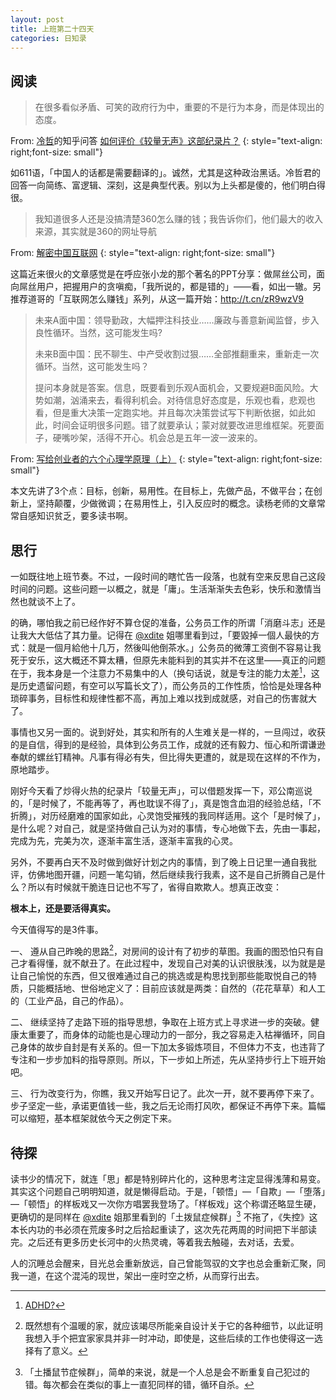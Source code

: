 ```yaml
---
layout: post
title: 上班第二十四天
categories: 日知录
---
```

阅读
------
> 在很多看似矛盾、可笑的政府行为中，重要的不是行为本身，而是体现出的态度。

From: <u>冷哲</u>的知乎问答 [如何评价《较量无声》这部纪录片？](http://www.zhihu.com/question/21913789) 
{: style="text-align: right;font-size: small"}

如611语，「中国人的话都是需要翻译的」。诚然，尤其是这种政治黑话。冷哲君的回答一向简练、富逻辑、深刻，这是典型代表。别以为上头都是傻的，他们明白得很。


> 我知道很多人还是没搞清楚360怎么赚的钱；我告诉你们，他们最大的收入来源，其实就是360的网址导航

From:  [解密中国互联网](http://hi.baidu.com/ncaoz/item/6895b089a6cc71ded1f8cd4e)
{: style="text-align: right;font-size: small"}

这篇近来很火的文章感觉是在呼应张小龙的那个著名的PPT分享：做屌丝公司，面向屌丝用户，把握用户的贪嗔痴，「我所说的，都是错的」——看，如出一辙。另推荐道哥的「互联网怎么赚钱」系列，从这一篇开始：<http://t.cn/zR9wzV9>

> 未来A面中国：领导勤政，大幅押注科技业……廉政与善意新闻监督，步入良性循环。当然，这可能发生吗?
>
> 未来B面中国：民不聊生、中产受收割过狠……全部推翻重来，重新走一次循环。当然，这可能发生吗？
>
> 提问本身就是答案。信息，既要看到乐观A面机会，又要规避B面风险。大势如潮，汹涌来去，看得利机会。对待信息好态度是，乐观也看，悲观也看，但是重大决策一定跑实地。并且每次决策尝试写下判断依据，如此如此，时间会证明很多问题。错了就要承认；蒙对就要改进思维框架。死要面子，硬嘴吵架，活得不开心。机会总是五年一波一波来的。

From:  [写给创业者的六个心理学原理（上）](http://www.yangzhiping.com/psy/startup.html)
{: style="text-align: right;font-size: small"}

本文先讲了3个点：目标，创新，易用性。在目标上，先做产品，不做平台；在创新上，坚持颠覆，少做微调；在易用性上，引入反应时的概念。读杨老师的文章常常自感知识贫乏，要多读书啊。




思行
-----
一如既往地上班节奏。不过，一段时间的瞎忙告一段落，也就有空来反思自己这段时间的问题。这些问题一以概之，就是「庸」。生活渐渐失去色彩，快乐和激情当然也就谈不上了。

的确，哪怕我之前已经作好不算仓促的准备，公务员工作的所谓「消磨斗志」还是让我大大低估了其力量。记得在 [@xdite](http://smalltalk.xdite.net/) 姐哪里看到过，「要毀掉一個人最快的方式：就是一個月給他十几万，然後叫他倒茶水。」公务员的微薄工资倒不容易让我死于安乐，这大概还不算太糟，但原先未能料到的其实并不在这里——真正的问题在于，我本身是一个注意力不易集中的人（换句话说，就是专注的能力太差[^1]，这是历史遗留问题，有空可以写篇长文了），而公务员的工作性质，恰恰是处理各种琐碎事务，目标性和规律性都不高，再加上难以找到成就感，对自己的伤害就大了。

事情也又另一面的。说到好处，其实和所有的人生难关是一样的，一旦闯过，收获的是自信，得到的是经验，具体到公务员工作，成就的还有毅力、恒心和所谓谦逊奉献的螺丝钉精神。凡事有得必有失，但比得失更遭的，就是现在这样的不作为，原地踏步。

刚好今天看了炒得火热的纪录片「较量无声」，可以借题发挥一下，邓公南巡说的，「是时候了，不能再等了，再也耽误不得了」，真是饱含血泪的经验总结，「不折腾」，对历经磨难的国家如此，心灵饱受摧残的我同样适用。这个「是时候了」，是什么呢？对自己，就是坚持做自己认为对的事情，专心地做下去，先由一事起，完成为先，完美为次，逐渐丰富生活，逐渐丰富我的心灵。

另外，不要再白天不及时做到做好计划之内的事情，到了晚上日记里一通自我批评，仿佛地图开疆，问题一笔勾销，然后继续我行我素，这不是自己折腾自己是什么？所以有时候就干脆连日记也不写了，省得自欺欺人。想真正改变：

**根本上，还是要活得真实。**

今天值得写的是3件事。

一、
 遵从自己昨晚的思路[^2]，对房间的设计有了初步的草图。我画的图恐怕只有自己才看得懂，就不献丑了。在此过程中，发现自己对美的认识很肤浅，以为就是是让自己愉悦的东西，但又很难通过自己的挑选或是构思找到那些能取悦自己的特质，只能概括地、世俗地定义了：目前应该就是两类：自然的（花花草草）和人工的（工业产品，自己的作品）。

二、
继续坚持了走路下班的指导思想，争取在上班方式上寻求进一步的突破。健康太重要了，而身体的动能也是心理动力的一部分，我之容易走入枯禅循环，同自己身体的故步自封是有关系的。但一下加太多锻炼项目，不但体力不支，也违背了专注和一步步加料的指导原则。所以，下一步如上所述，先从坚持步行上下班开始吧。

三、
行为改变行为，你瞧，我又开始写日记了。此次一开，就不要再停下来了。步子坚定一些，承诺更值钱一些，我之后无论雨打风吹，都保证不再停下来。篇幅可以缩短，基本框架就依今天之例定下来。

待探
-----
读书少的情况下，就连「思」都是特别碎片化的，这种思考注定显得浅薄和易变。其实这个问题自己明明知道，就是懒得启动。于是，「顿悟」—「自欺」—「堕落」—「顿悟」的样板戏又一次你方唱罢我登场了。「样板戏」这个称谓还略显生硬，更确切的是同样在 [@xdite](http://smalltalk.xdite.net/) 姐那里看到的「土拨鼠症候群」[^3]
不拖了，《失控》这本长内功的书必须在荒废多时之后拾起重读了，这次先花两周的时间把下半部读完。之后还有更多历史长河中的火热灵魂，等着我去触碰，去对话，去爱。

人的沉睡总会醒来，目光总会重新放远，自己曾能驾驭的文字也总会重新汇聚，同我一道，在这个混沌的现世，架出一座时空之桥，从而穿行出去。

[^1]: [ADHD?](en.wikipedia.org/wiki/Attention_deficit_hyperactivity_disorder‎)
[^2]: 既然想有个温暖的家，就应该竭尽所能亲自设计关于它的各种细节，以此证明我想入手个把宜家家具并非一时冲动，即使是，这些后续的工作也使得这一选择有了意义。
[^3]: 「土播鼠节症候群」，简单的来说，就是一个人总是会不断重复自己犯过的错。每次都会在类似的事上一直犯同样的错，循环自杀。